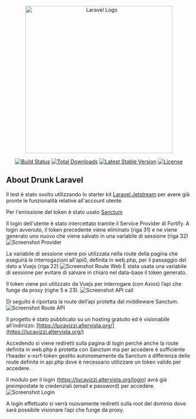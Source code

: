 <p align="center"><a href="https://laravel.com" target="_blank"><img src="https://lucavizzi.altervista.org/readme/drunk-laravel.jpg" width="400" alt="Laravel Logo"></a></p>

<p align="center">
<a href="https://github.com/laravel/framework/actions"><img src="https://github.com/laravel/framework/workflows/tests/badge.svg" alt="Build Status"></a>
<a href="https://packagist.org/packages/laravel/framework"><img src="https://img.shields.io/packagist/dt/laravel/framework" alt="Total Downloads"></a>
<a href="https://packagist.org/packages/laravel/framework"><img src="https://img.shields.io/packagist/v/laravel/framework" alt="Latest Stable Version"></a>
<a href="https://packagist.org/packages/laravel/framework"><img src="https://img.shields.io/packagist/l/laravel/framework" alt="License"></a>
</p>

## About Drunk Laravel

Il test è stato svolto utilizzando lo starter kit [Laravel Jetstream](https://jetstream.laravel.com/introduction.html) per avere già pronte le funzionalità relative all'account utente.

Per l'emissione del token è stato usato [Sanctum](https://laravel.com/docs/8.x/sanctum)

Il login dell'utente è stato intercettato tramite il Service Provider di Fortify.
A login avvenuto, il token precedente viene eliminato (riga 31) e ne viene generato uno nuovo che viene salvato in una variabile di sessione (riga 32)
<img src="https://lucavizzi.altervista.org/readme/provider.png" alt="Screenshot Provider">

La variabile di sessione viene poi utilizzata nella route della pagina che eseguirà le interrogazioni all'api0, definita in web.php, per il passaggio del dato a Vuejs (riga 22)
<img src="https://lucavizzi.altervista.org/readme/route-web.png" alt="Screenshot Route Web">
È stata usata una variabile di sessione per evitare di salvare in chiaro nel data-base il token generato.

Il token viene poi utilizzato da Vuejs per interrogare (con Axios) l’api che funge da proxy (righe 5 e 23).
<img src="https://lucavizzi.altervista.org/readme/vuejs.png" alt="Screenshot API call">

Di seguito è riportata la route dell’api protetta dal middleware Sanctum.
<img src="https://lucavizzi.altervista.org/readme/route-api.png" alt="Screenshot Route API">

Il progetto è stato pubblicato su un hosting gratuito ed è visionabile all’indirizzo: [https://lucavizzi.altervista.org/](https://lucavizzi.altervista.org/)

Accedendo si viene rediretti sulla pagina di login perché anche la route definita in web.php è protetta con Sanctum ma per accedere è sufficiente l’header x-xsrf-token gestito autonomamente da Sanctum a differenza delle route definite in api.php dove è necessario utilizzare un token valido per accedere.

Il modulo per il login (https://lucavizzi.altervista.org/login) avrà già preimpostate le credenziali (email e password) per accedere.
<img src="https://lucavizzi.altervista.org/readme/login.png" alt="Screenshot Login">

A login effettuato si verrà nuovamente rediretti sulla root del dominio dove sarà possibile visionare l’api che funge da proxy.